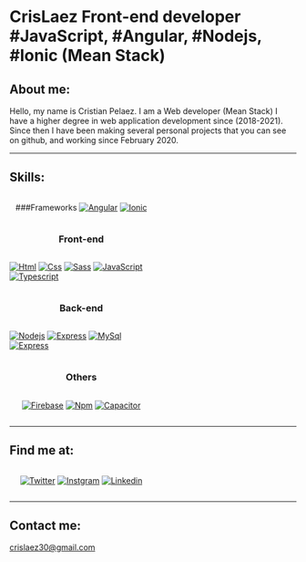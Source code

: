 # CrisLaez Front-end developer #JavaScript, #Angular, #Nodejs, #Ionic (Mean Stack)

## About me:



Hello, my name is Cristian Pelaez.
I am a Web developer (Mean Stack) I have a higher degree in web application development since (2018-2021). Since then I have been making several personal projects that you can see on github, and working since February 2020.
<hr/>

## Skills:

<div style="width:50%;display:flex; flex-direction:row; flex-wrap:wrap; justify-content: space-around">
 
 ###Frameworks
 [![Angular](https://img.shields.io/badge/Angular-DD0031?style=for-the-badge&logo=angular&logoColor=white)]() 
 [![Ionic](https://img.shields.io/badge/Ionic-3880FF?style=for-the-badge&logo=ionic&logoColor=white)]() 
 
 ### Front-end
[![Html](https://img.shields.io/badge/HTML5-E34F26?style=for-the-badge&logo=html5&logoColor=white)]() [![Css](https://img.shields.io/badge/CSS3-1572B6?style=for-the-badge&logo=css3&logoColor=white)]() [![Sass](https://img.shields.io/badge/Sass-CC6699?style=for-the-badge&logo=sass&logoColor=white)]() [![JavaScript](https://img.shields.io/badge/JavaScript-323330?style=for-the-badge&logo=javascript&logoColor=F7DF1E)]() [![Typescript](https://img.shields.io/badge/TypeScript-007ACC?style=for-the-badge&logo=typescript&logoColor=white)]() 
 
 ### Back-end
[![Nodejs](https://img.shields.io/badge/Node.js-43853D?style=for-the-badge&logo=node.js&logoColor=white)]() [![Express](https://img.shields.io/badge/Express.js-404D59?style=for-the-badge)]() [![MySql](https://img.shields.io/badge/MySQL-00000F?style=for-the-badge&logo=mysql&logoColor=whit)]() [![Express](https://img.shields.io/badge/MongoDB-4EA94B?style=for-the-badge&logo=mongodb&logoColor=white)]() 
<!-- [![Bootstrap](https://img.shields.io/badge/Bootstrap-563D7C?style=for-the-badge&logo=bootstrap&logoColor=white)]() -->

 ### Others
[![Firebase](https://img.shields.io/badge/Firebase-FFCA28?style=for-the-badge&logo=firebase&logoColor=white&labelColor=101010)]() [![Npm](https://img.shields.io/npm/v/npm.svg?logo=npm&style=for-the-badge&logo=mongodb&logoColor=white)]() [![Capacitor](https://img.shields.io/badge/Capacitor-119EFF?style=for-the-badge&logo=Capacitor&logoColor=white)]()

<!-- ![github stats](https://github-readme-stats.vercel.app/api?username=YourUsername) -->
</div>
<hr/>

## Find me at:

<div style="width:50%;display:flex; flex-direction:row; flex-wrap:wrap; justify-content: space-around">

[![Twitter](https://img.shields.io/badge/Twitter-1DA1F2?style=for-the-badge&logo=twitter&logoColor=white)](https://twitter.com/crislaez) [![Instgram](https://img.shields.io/badge/Instagram-E4405F?style=for-the-badge&logo=instagram&logoColor=white)](https://www.instagram.com/cristian_8_9/) [![Linkedin](https://img.shields.io/badge/LinkedIn-0077B5?style=for-the-badge&logo=linkedin&logoColor=white)](https://www.linkedin.com/in/cristian-pelaez-509945187/)

</div>
<hr/>
 
## Contact me:

crislaez30@gmail.com

